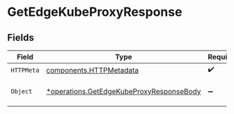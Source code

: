 # GetEdgeKubeProxyResponse


## Fields

| Field                                                                                               | Type                                                                                                | Required                                                                                            | Description                                                                                         |
| --------------------------------------------------------------------------------------------------- | --------------------------------------------------------------------------------------------------- | --------------------------------------------------------------------------------------------------- | --------------------------------------------------------------------------------------------------- |
| `HTTPMeta`                                                                                          | [components.HTTPMetadata](../../models/components/httpmetadata.md)                                  | :heavy_check_mark:                                                                                  | N/A                                                                                                 |
| `Object`                                                                                            | [*operations.GetEdgeKubeProxyResponseBody](../../models/operations/getedgekubeproxyresponsebody.md) | :heavy_minus_sign:                                                                                  | a list of object objects                                                                            |